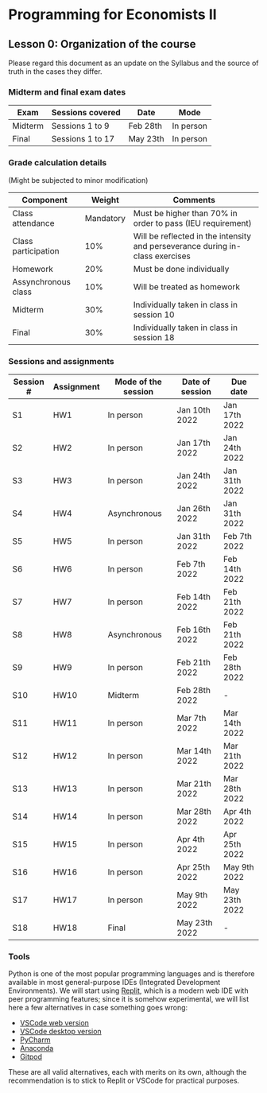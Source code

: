 # Programming for Economists II
## Lesson 0: Organization of the course

Please regard this document as an update on the Syllabus and the source of truth in the cases they differ.

### Midterm and final exam dates

| Exam | Sessions covered | Date | Mode
| ----------- | ----------- | ---- | ---- |
| Midterm | Sessions 1 to 9 | Feb 28th | In person |
| Final | Sessions 1 to 17 | May 23th | In person |
 
### Grade calculation details
(Might be subjected to minor modification)

| Component | Weight   | Comments |
|-----------|----------|----------|
| Class attendance | Mandatory | Must be higher than 70% in order to pass (IEU requirement)
| Class participation | 10% | Will be reflected in the intensity and perseverance during in-class exercises
| Homework | 20% | Must be done individually |
| Assynchronous class | 10% | Will be treated as homework |
| Midterm | 30% | Individually taken in class in session 10 |
| Final | 30% | Individually taken in class in session 18 |

### Sessions and assignments
| Session # | Assignment | Mode of the session | Date of session | Due date |
|-----------|------------|---------------------|-----------------|---------|
| S1 | HW1 | In person | Jan 10th 2022 | Jan 17th 2022 |
| S2 | HW2 | In person | Jan 17th 2022 | Jan 24th 2022 |
| S3 | HW3 | In person | Jan 24th 2022 | Jan 31th 2022 |
| S4 | HW4 | Asynchronous | Jan 26th 2022 | Jan 31th 2022 |
| S5 | HW5 | In person | Jan 31th 2022 | Feb 7th 2022 |
| S6 | HW6 | In person | Feb 7th 2022 | Feb 14th 2022 |
| S7 | HW7 | In person | Feb 14th 2022 | Feb 21th 2022 |
| S8 | HW8 | Asynchronous | Feb 16th 2022 | Feb 21th 2022 |
| S9 | HW9 | In person | Feb 21th 2022 | Feb 28th 2022 |
| S10 | HW10 | Midterm | Feb 28th 2022 | - |
| S11 | HW11 | In person | Mar 7th 2022 | Mar 14th 2022 |
| S12 | HW12 | In person | Mar 14th 2022 | Mar 21th 2022 |
| S13 | HW13 | In person | Mar 21th 2022 | Mar 28th 2022 |
| S14 | HW14 | In person | Mar 28th 2022 | Apr 4th 2022 |
| S15 | HW15 | In person | Apr 4th 2022 | Apr 25th 2022 |
| S16 | HW16 | In person | Apr 25th 2022 | May 9th 2022 |
| S17 | HW17 | In person | May 9th 2022 | May 23th 2022 |
| S18 | HW18 | Final | May 23th 2022 | - |

### Tools

Python is one of the most popular programming languages and is therefore available in most general-purpose IDEs (Integrated Development Environments). We will start using [Replit](www.replit.com), which is a modern web IDE with peer programming features; since it is somehow experimental, we will list here a few alternatives in case something goes wrong:

- [VSCode web version](https://vscode.dev/)
- [VSCode desktop version](https://code.visualstudio.com/download)
- [PyCharm](https://www.jetbrains.com/pycharm/download/#section=mac)
- [Anaconda](https://www.anaconda.com/products/individual)
- [Gitpod](https://www.gitpod.io/)

These are all valid alternatives, each with merits on its own, although the recommendation is to stick to Replit or VSCode for practical purposes.